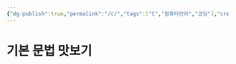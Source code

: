 ```yaml
---
{"dg-publish":true,"permalink":"/c/","tags":["C","컴퓨터언어","코딩"],"created":"2024-02-06T20:25:23.214+09:00","updated":"2024-02-06T21:03:39.300+09:00"}
---
```



# 기본 문법 맛보기